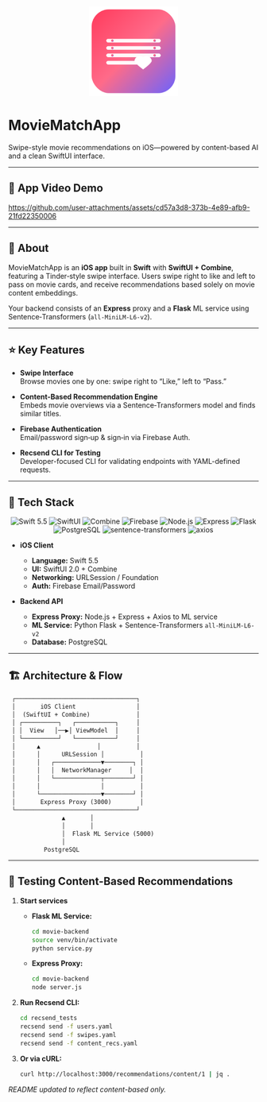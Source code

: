 <div align="center">
  <img src="docs/assets/app_icon.png" width="180" alt="MovieMatch Icon"/>
</div>

# MovieMatchApp

Swipe-style movie recommendations on iOS—powered by content-based AI and a clean SwiftUI interface.

---

## 📸 App Video Demo




https://github.com/user-attachments/assets/cd57a3d8-373b-4e89-afb9-21fd22350006


---

## 📖 About

MovieMatchApp is an **iOS app** built in **Swift** with **SwiftUI + Combine**, featuring a Tinder‑style swipe interface. Users swipe right to like and left to pass on movie cards, and receive recommendations based solely on movie content embeddings.

Your backend consists of an **Express** proxy and a **Flask** ML service using Sentence‑Transformers (`all‑MiniLM‑L6‑v2`).

---

## ⭐ Key Features

- **Swipe Interface**  
  Browse movies one by one: swipe right to “Like,” left to “Pass.”

- **Content-Based Recommendation Engine**  
  Embeds movie overviews via a Sentence‑Transformers model and finds similar titles.

- **Firebase Authentication**  
  Email/password sign‑up & sign‑in via Firebase Auth.

- **Recsend CLI for Testing**  
  Developer-focused CLI for validating endpoints with YAML-defined requests.

---

## 🧰 Tech Stack

<p align="center">
  <img src="https://img.shields.io/badge/Swift-5.5-orange.svg" alt="Swift 5.5"/>
  <img src="https://img.shields.io/badge/SwiftUI-2.0-purple.svg" alt="SwiftUI"/>
  <img src="https://img.shields.io/badge/Combine-1.0-lightgrey.svg" alt="Combine"/>
  <img src="https://img.shields.io/badge/Firebase-9.x-blue.svg" alt="Firebase"/>
  <img src="https://img.shields.io/badge/Node.js-18.0-green.svg" alt="Node.js"/>
  <img src="https://img.shields.io/badge/Express-4.x-lightgrey.svg" alt="Express"/>
  <img src="https://img.shields.io/badge/Flask-2.1-grey.svg" alt="Flask"/>
  <img src="https://img.shields.io/badge/PostgreSQL-14.4-blue.svg" alt="PostgreSQL"/>
  <img src="https://img.shields.io/badge/Sentence--Transformers-orange.svg" alt="sentence-transformers"/>
  <img src="https://img.shields.io/badge/axios-1.x-blue.svg" alt="axios"/>
</p>

- **iOS Client**  
  - **Language:** Swift 5.5  
  - **UI:** SwiftUI 2.0 + Combine  
  - **Networking:** URLSession / Foundation  
  - **Auth:** Firebase Email/Password

- **Backend API**  
  - **Express Proxy:** Node.js + Express + Axios to ML service  
  - **ML Service:** Python Flask + Sentence-Transformers `all-MiniLM-L6-v2`  
  - **Database:** PostgreSQL

---

## 🏗 Architecture & Flow

```text
 ┌──────────────────────────────────┐
 │       iOS Client                 │
 │  (SwiftUI + Combine)             │
 │ ┌──────────┐   ┌───────────┐     │
 │ │  View   │──▶│ ViewModel  │     │
 │ └──────────┘   └───────────┘     │
 │      ▲                │          │
 │      │      URLSession │          │
 │      │   ┌─────────────▼────────┐ │
 │      │   │  NetworkManager     │  │
 │      │   └─────────────┬────────┘ │
 │      │                 │          │
 │      └─────────────────▼────────┘ │
 │       Express Proxy (3000)        │
 └──────────────────────────────────┘
               ▲       │             
               │       │             
               │  Flask ML Service (5000)
               │                       
          PostgreSQL                   
```

---

## 🧪 Testing Content-Based Recommendations

1. **Start services**  
   - **Flask ML Service:**
     ```bash
     cd movie-backend
     source venv/bin/activate
     python service.py
     ```  
   - **Express Proxy:**
     ```bash
     cd movie-backend
     node server.js
     ```

2. **Run Recsend CLI:**
   ```bash
   cd recsend_tests
   recsend send -f users.yaml
   recsend send -f swipes.yaml
   recsend send -f content_recs.yaml
   ```

3. **Or via cURL:**
   ```bash
   curl http://localhost:3000/recommendations/content/1 | jq .
   ```

*README updated to reflect content-based only.*
